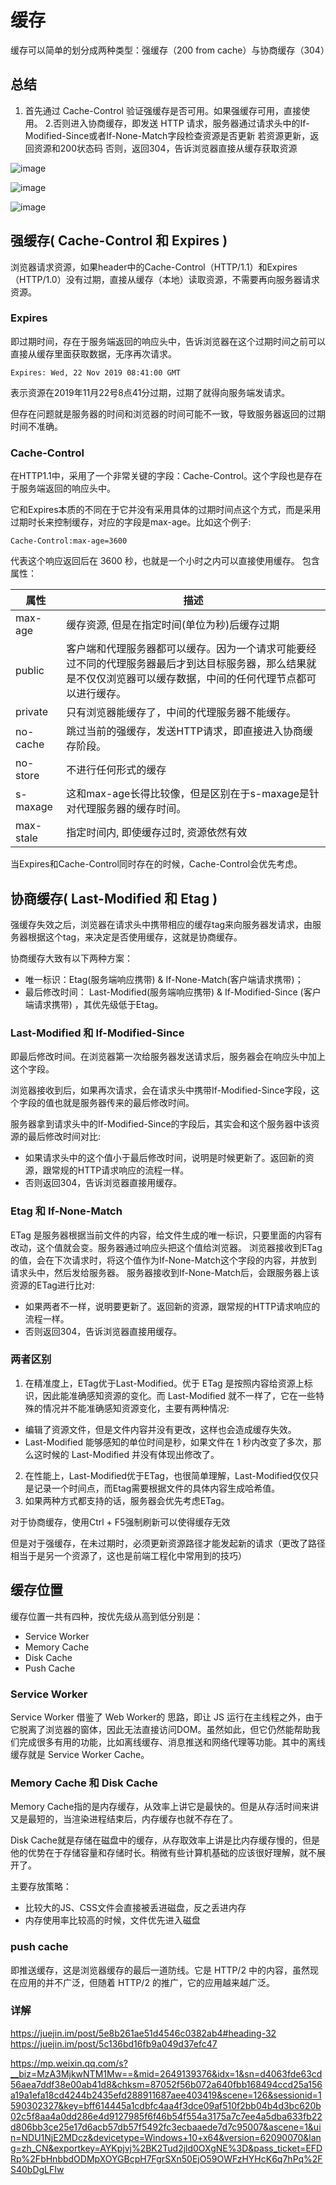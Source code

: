 # 缓存

缓存可以简单的划分成两种类型：强缓存（200 from cache）与协商缓存（304）

## 总结
1. 首先通过 Cache-Control 验证强缓存是否可用。如果强缓存可用，直接使用。
2.否则进入协商缓存，即发送 HTTP 请求，服务器通过请求头中的If-Modified-Since或者If-None-Match字段检查资源是否更新
    若资源更新，返回资源和200状态码
    否则，返回304，告诉浏览器直接从缓存获取资源

![image](https://user-gold-cdn.xitu.io/2020/4/5/1714a298b93c3208?imageslim)

![image](https://user-gold-cdn.xitu.io/2018/3/12/16217a2d2b4b73d0?imageView2/0/w/1280/h/960/format/webp/ignore-error/1)

![image](https://user-gold-cdn.xitu.io/2020/5/10/171fea0fec0b4668?imageView2/0/w/1280/h/960/format/webp/ignore-error/1)
## 强缓存( Cache-Control 和 Expires )
浏览器请求资源，如果header中的Cache-Control（HTTP/1.1）和Expires（HTTP/1.0）没有过期，直接从缓存（本地）读取资源，不需要再向服务器请求资源。
### Expires
即过期时间，存在于服务端返回的响应头中，告诉浏览器在这个过期时间之前可以直接从缓存里面获取数据，无序再次请求。
```
Expires: Wed, 22 Nov 2019 08:41:00 GMT
```
表示资源在2019年11月22号8点41分过期，过期了就得向服务端发请求。

但存在问题就是服务器的时间和浏览器的时间可能不一致，导致服务器返回的过期时间不准确。

### Cache-Control
在HTTP1.1中，采用了一个非常关键的字段：Cache-Control。这个字段也是存在于服务端返回的响应头中。

它和Expires本质的不同在于它并没有采用具体的过期时间点这个方式，而是采用过期时长来控制缓存，对应的字段是max-age。比如这个例子:
```
Cache-Control:max-age=3600
```
代表这个响应返回后在 3600 秒，也就是一个小时之内可以直接使用缓存。
包含属性：

属性 | 描述
---|---
max-age | 缓存资源, 但是在指定时间(单位为秒)后缓存过期
public | 客户端和代理服务器都可以缓存。因为一个请求可能要经过不同的代理服务器最后才到达目标服务器，那么结果就是不仅仅浏览器可以缓存数据，中间的任何代理节点都可以进行缓存。
private |  只有浏览器能缓存了，中间的代理服务器不能缓存。
no-cache | 跳过当前的强缓存，发送HTTP请求，即直接进入协商缓存阶段。
no-store |不进行任何形式的缓存
s-maxage | 这和max-age长得比较像，但是区别在于s-maxage是针对代理服务器的缓存时间。
max-stale | 指定时间内, 即使缓存过时, 资源依然有效	



当Expires和Cache-Control同时存在的时候，Cache-Control会优先考虑。

## 协商缓存( Last-Modified 和 Etag )
强缓存失效之后，浏览器在请求头中携带相应的缓存tag来向服务器发请求，由服务器根据这个tag，来决定是否使用缓存，这就是协商缓存。

协商缓存大致有以下两种方案：  
- 唯一标识：Etag(服务端响应携带) & If-None-Match(客户端请求携带)；
- 最后修改时间： Last-Modified(服务端响应携带) & If-Modified-Since (客户端请求携带) ，其优先级低于Etag。

### Last-Modified 和 If-Modified-Since
即最后修改时间。在浏览器第一次给服务器发送请求后，服务器会在响应头中加上这个字段。

浏览器接收到后，如果再次请求，会在请求头中携带If-Modified-Since字段，这个字段的值也就是服务器传来的最后修改时间。

服务器拿到请求头中的If-Modified-Since的字段后，其实会和这个服务器中该资源的最后修改时间对比:

- 如果请求头中的这个值小于最后修改时间，说明是时候更新了。返回新的资源，跟常规的HTTP请求响应的流程一样。
- 否则返回304，告诉浏览器直接用缓存。

### Etag 和 If-None-Match
ETag 是服务器根据当前文件的内容，给文件生成的唯一标识，只要里面的内容有改动，这个值就会变。服务器通过响应头把这个值给浏览器。
浏览器接收到ETag的值，会在下次请求时，将这个值作为If-None-Match这个字段的内容，并放到请求头中，然后发给服务器。
服务器接收到If-None-Match后，会跟服务器上该资源的ETag进行比对:
- 如果两者不一样，说明要更新了。返回新的资源，跟常规的HTTP请求响应的流程一样。
- 否则返回304，告诉浏览器直接用缓存。

### 两者区别
1. 在精准度上，ETag优于Last-Modified。优于 ETag 是按照内容给资源上标识，因此能准确感知资源的变化。而 Last-Modified 就不一样了，它在一些特殊的情况并不能准确感知资源变化，主要有两种情况:
- 编辑了资源文件，但是文件内容并没有更改，这样也会造成缓存失效。
- Last-Modified 能够感知的单位时间是秒，如果文件在 1 秒内改变了多次，那么这时候的 Last-Modified 并没有体现出修改了。
2. 在性能上，Last-Modified优于ETag，也很简单理解，Last-Modified仅仅只是记录一个时间点，而Etag需要根据文件的具体内容生成哈希值。
3. 如果两种方式都支持的话，服务器会优先考虑ETag。

对于协商缓存，使用Ctrl + F5强制刷新可以使得缓存无效

但是对于强缓存，在未过期时，必须更新资源路径才能发起新的请求（更改了路径相当于是另一个资源了，这也是前端工程化中常用到的技巧）


## 缓存位置
缓存位置一共有四种，按优先级从高到低分别是：
- Service Worker
- Memory Cache
- Disk Cache
- Push Cache

### Service Worker
Service Worker 借鉴了 Web Worker的 思路，即让 JS 运行在主线程之外，由于它脱离了浏览器的窗体，因此无法直接访问DOM。虽然如此，但它仍然能帮助我们完成很多有用的功能，比如离线缓存、消息推送和网络代理等功能。其中的离线缓存就是 Service Worker Cache。

### Memory Cache 和 Disk Cache
Memory Cache指的是内存缓存，从效率上讲它是最快的。但是从存活时间来讲又是最短的，当渲染进程结束后，内存缓存也就不存在了。

Disk Cache就是存储在磁盘中的缓存，从存取效率上讲是比内存缓存慢的，但是他的优势在于存储容量和存储时长。稍微有些计算机基础的应该很好理解，就不展开了。

主要存放策略：
- 比较大的JS、CSS文件会直接被丢进磁盘，反之丢进内存
- 内存使用率比较高的时候，文件优先进入磁盘

### push cache
即推送缓存，这是浏览器缓存的最后一道防线。它是 HTTP/2 中的内容，虽然现在应用的并不广泛，但随着 HTTP/2 的推广，它的应用越来越广泛。



### 详解
https://juejin.im/post/5e8b261ae51d4546c0382ab4#heading-32
https://juejin.im/post/5c136bd16fb9a049d37efc47


https://mp.weixin.qq.com/s?__biz=MzA3MjkwNTM1Mw==&mid=2649139376&idx=1&sn=d4063fde63cd56aea7ddf38e00ab41d8&chksm=87052f56b072a640fbb168494ccd25a156a19a1efa18cd4244b2435efd288911687aee403419&scene=126&sessionid=1590302327&key=bff614445a1cdbfc4aa4f3dce09af510f2bb04b4d3bc620b02c5f8aa4a0dd286e4d9127985f6f46b54f554a3175a7c7ee4a5dba633fb22d806bb3ce25e17d6acb57db57f5492fc3ecbaaede7d7c95007&ascene=1&uin=NDU1NjE2MDcz&devicetype=Windows+10+x64&version=62090070&lang=zh_CN&exportkey=AYKpjvj%2BK2Tud2jld0OXgNE%3D&pass_ticket=EFDRp%2FbHnbbdODMpXOYGBcpH7FgrSXn50EjO59OWFzHYHcK6q7hPq%2FS40bDgLFIw
